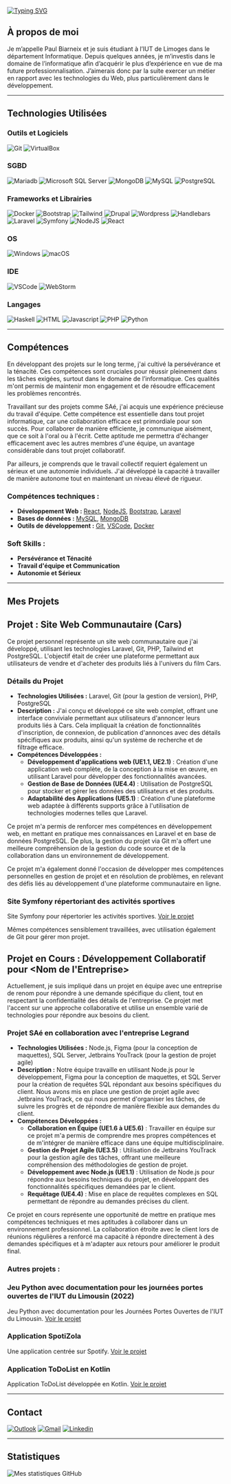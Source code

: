 [![Typing SVG](https://readme-typing-svg.demolab.com?font=Fira+Code&weight=600&pause=1000&color=F7F7F7&random=false&width=435&lines=BIARNEIX+Paul+-+BUT3+informatique)](https://git.io/typing-svg)

## À propos de moi
Je m’appelle Paul Biarneix et je suis étudiant à l’IUT de Limoges dans le département Informatique. Depuis quelques années, je m’investis dans le domaine de l’informatique afin d’acquérir le plus d’expérience en vue de ma future professionnalisation. J’aimerais donc par la suite exercer un métier en rapport avec les technologies du Web, plus particulièrement dans le développement. 

---

## Technologies Utilisées

### Outils et Logiciels
![Git](https://img.shields.io/badge/GIT-E44C30?style=for-the-badge&logo=git&logoColor=white)
![VirtualBox](https://img.shields.io/badge/VirtualBox-21416b?style=for-the-badge&logo=VirtualBox&logoColor=white)

### SGBD
![Mariadb](https://img.shields.io/badge/MariaDB-003545?style=for-the-badge&logo=mariadb&logoColor=white)
![Microsoft SQL Server](https://img.shields.io/badge/Microsoft%20SQL%20Server-CC2927?style=for-the-badge&logo=microsoft%20sql%20server&logoColor=white)
![MongoDB](https://img.shields.io/badge/MongoDB-4EA94B?style=for-the-badge&logo=mongodb&logoColor=white)
![MySQL](https://img.shields.io/badge/MySQL-005C84?style=for-the-badge&logo=mysql&logoColor=white)
![PostgreSQL](https://img.shields.io/badge/PostgreSQL-316192?style=for-the-badge&logo=postgresql&logoColor=white)

### Frameworks et Librairies
![Docker](https://img.shields.io/badge/Docker-2CA5E0?style=for-the-badge&logo=docker&logoColor=white)
![Bootstrap](https://img.shields.io/badge/Bootstrap-563D7C?style=for-the-badge&logo=bootstrap&logoColor=white)
![Tailwind](https://img.shields.io/badge/Tailwind_CSS-38B2AC?style=for-the-badge&logo=tailwind-css&logoColor=white)
![Drupal](https://img.shields.io/badge/Drupal-0678BE?style=for-the-badge&logo=drupal&logoColor=white)
![Wordpress](https://img.shields.io/badge/Wordpress-21759B?style=for-the-badge&logo=wordpress&logoColor=white)
![Handlebars](https://img.shields.io/badge/Handlebars%20js-f0772b?style=for-the-badge&logo=handlebarsdotjs&logoColor=black)
![Laravel](https://img.shields.io/badge/Laravel-FF2D20?style=for-the-badge&logo=laravel&logoColor=white)
![Symfony](https://img.shields.io/badge/Symfony-000000?style=for-the-badge&logo=Symfony&logoColor=white)
![NodeJS](https://img.shields.io/badge/Node%20js-339933?style=for-the-badge&logo=nodedotjs&logoColor=white)
![React](https://img.shields.io/badge/React-20232A?style=for-the-badge&logo=react&logoColor=61DAFB)

### OS
![Windows](https://img.shields.io/badge/Microsoft-666666?style=for-the-badge&logo=microsoft&logoColor=white)
![macOS](https://img.shields.io/badge/mac%20os-000000?style=for-the-badge&logo=apple&logoColor=white)

### IDE
![VSCode](https://img.shields.io/badge/VSCode-0078D4?style=for-the-badge&logo=visual%20studio%20code&logoColor=white)
![WebStorm](https://img.shields.io/badge/WebStorm-000000?style=for-the-badge&logo=WebStorm&logoColor=white)

### Langages
![Haskell](https://img.shields.io/badge/Haskell-5D4F85?style=for-the-badge&logo=haskell&logoColor=white)
![HTML](https://img.shields.io/badge/HTML5-E34F26?style=for-the-badge&logo=html5&logoColor=white)
![Javascript](https://img.shields.io/badge/JavaScript-323330?style=for-the-badge&logo=javascript&logoColor=F7DF1E)
![PHP](https://img.shields.io/badge/PHP-777BB4?style=for-the-badge&logo=php&logoColor=white)
![Python](https://img.shields.io/badge/Python-FFD43B?style=for-the-badge&logo=python&logoColor=blue)

---
## Compétences

En développant des projets sur le long terme, j'ai cultivé la persévérance et la ténacité. Ces compétences sont cruciales pour réussir pleinement dans les tâches exigées, surtout dans le domaine de l’informatique. Ces qualités m'ont permis de maintenir mon engagement et de résoudre efficacement les problèmes rencontrés.

Travaillant sur des projets comme SAé, j'ai acquis une expérience précieuse du travail d'équipe. Cette compétence est essentielle dans tout projet informatique, car une collaboration efficace est primordiale pour son succès. Pour collaborer de manière efficiente, je communique aisément, que ce soit à l'oral ou à l'écrit. Cette aptitude me permettra d'échanger efficacement avec les autres membres d'une équipe, un avantage considérable dans tout projet collaboratif.

Par ailleurs, je comprends que le travail collectif requiert également un sérieux et une autonomie individuels. J'ai développé la capacité à travailler de manière autonome tout en maintenant un niveau élevé de rigueur.

### Compétences techniques :

- **Développement Web :** [React](https://img.shields.io/badge/React-20232A?style=for-the-badge&logo=react&logoColor=61DAFB), [NodeJS](https://img.shields.io/badge/Node%20js-339933?style=for-the-badge&logo=nodedotjs&logoColor=white), [Bootstrap](https://img.shields.io/badge/Bootstrap-563D7C?style=for-the-badge&logo=bootstrap&logoColor=white), [Laravel](https://img.shields.io/badge/Laravel-FF2D20?style=for-the-badge&logo=laravel&logoColor=white)
- **Bases de données :** [MySQL](https://img.shields.io/badge/MySQL-005C84?style=for-the-badge&logo=mysql&logoColor=white), [MongoDB](https://img.shields.io/badge/MongoDB-4EA94B?style=for-the-badge&logo=mongodb&logoColor=white)
- **Outils de développement :** [Git](https://img.shields.io/badge/GIT-E44C30?style=for-the-badge&logo=git&logoColor=white), [VSCode](https://img.shields.io/badge/VSCode-0078D4?style=for-the-badge&logo=visual%20studio%20code&logoColor=white), [Docker](https://img.shields.io/badge/Docker-2CA5E0?style=for-the-badge&logo=docker&logoColor=white)

### Soft Skills :

- **Persévérance et Ténacité**
- **Travail d'équipe et Communication**
- **Autonomie et Sérieux**
---

## Mes Projets

## Projet : Site Web Communautaire (Cars)

Ce projet personnel représente un site web communautaire que j'ai développé, utilisant les technologies Laravel, Git, PHP, Tailwind et PostgreSQL. L'objectif était de créer une plateforme permettant aux utilisateurs de vendre et d'acheter des produits liés à l'univers du film Cars.

### Détails du Projet

- **Technologies Utilisées :** Laravel, Git (pour la gestion de version), PHP, PostgreSQL
- **Description :** J'ai conçu et développé ce site web complet, offrant une interface conviviale permettant aux utilisateurs d'annoncer leurs produits liés à Cars. Cela impliquait la création de fonctionnalités d'inscription, de connexion, de publication d'annonces avec des détails spécifiques aux produits, ainsi qu'un système de recherche et de filtrage efficace.
- **Compétences Développées :**
  - **Développement d'applications web (UE1.1, UE2.1)** : Création d'une application web complète, de la conception à la mise en œuvre, en utilisant Laravel pour développer des fonctionnalités avancées.
  - **Gestion de Base de Données (UE4.4)** : Utilisation de PostgreSQL pour stocker et gérer les données des utilisateurs et des produits.
  - **Adaptabilité des Applications (UE5.1)** : Création d'une plateforme web adaptée à différents supports grâce à l'utilisation de technologies modernes telles que Laravel.

Ce projet m'a permis de renforcer mes compétences en développement web, en mettant en pratique mes connaissances en Laravel et en base de données PostgreSQL. De plus, la gestion du projet via Git m'a offert une meilleure compréhension de la gestion du code source et de la collaboration dans un environnement de développement.

Ce projet m'a également donné l'occasion de développer mes compétences personnelles en gestion de projet et en résolution de problèmes, en relevant des défis liés au développement d'une plateforme communautaire en ligne.


### Site Symfony répertoriant des activités sportives
Site Symfony pour répertorier les activités sportives. [Voir le projet](https://github.com/Paulloooo/runcenter)

Mêmes compétences sensiblement travaillées, avec utilisation également de Git pour gérer mon projet.

## Projet en Cours : Développement Collaboratif pour <Nom de l'Entreprise>

Actuellement, je suis impliqué dans un projet en équipe avec une entreprise de renom pour répondre à une demande spécifique du client, tout en respectant la confidentialité des détails de l'entreprise. Ce projet met l'accent sur une approche collaborative et utilise un ensemble varié de technologies pour répondre aux besoins du client.

### Projet SAé en collaboration avec l'entreprise Legrand

- **Technologies Utilisées :** Node.js, Figma (pour la conception de maquettes), SQL Server, Jetbrains YouTrack (pour la gestion de projet agile)
- **Description :** Notre équipe travaille en utilisant Node.js pour le développement, Figma pour la conception de maquettes, et SQL Server pour la création de requêtes SQL répondant aux besoins spécifiques du client. Nous avons mis en place une gestion de projet agile avec Jetbrains YouTrack, ce qui nous permet d'organiser les tâches, de suivre les progrès et de répondre de manière flexible aux demandes du client.
- **Compétences Développées :**
  - **Collaboration en Équipe (UE1.6 à UE5.6)** : Travailler en équipe sur ce projet m'a permis de comprendre mes propres compétences et de m'intégrer de manière efficace dans une équipe multidisciplinaire.
  - **Gestion de Projet Agile (UE3.5)** : Utilisation de Jetbrains YouTrack pour la gestion agile des tâches, offrant une meilleure compréhension des méthodologies de gestion de projet.
  - **Développement avec Node.js (UE1.1)** : Utilisation de Node.js pour répondre aux besoins techniques du projet, en développant des fonctionnalités spécifiques demandées par le client.
  - **Requêtage (UE4.4)** : Mise en place de requêtes complexes en SQL permettant de répondre au demandes précises du client.

Ce projet en cours représente une opportunité de mettre en pratique mes compétences techniques et mes aptitudes à collaborer dans un environnement professionnel. La collaboration étroite avec le client lors de réunions régulières a renforcé ma capacité à répondre directement à des demandes spécifiques et à m'adapter aux retours pour améliorer le produit final.


### Autres projets :

### Jeu Python avec documentation pour les journées portes ouvertes de l'IUT du Limousin (2022)
Jeu Python avec documentation pour les Journées Portes Ouvertes de l'IUT du Limousin. [Voir le projet](https://github.com/Paulloooo/JPO)

### Application SpotiZola
Une application centrée sur Spotify. [Voir le projet](https://github.com/Paulloooo/BiarneixPaulSpotifyApp)

### Application ToDoList en Kotlin
Application ToDoList développée en Kotlin. [Voir le projet](https://github.com/Paulloooo/ToDo-List-Application)

---

## Contact
[![Outlook](https://img.shields.io/badge/Microsoft_Outlook-0078D4?style=for-the-badge&logo=microsoft-outlook&logoColor=white)](mailto:paul.biarneix@etu.unilim.fr)
[![Gmail](https://img.shields.io/badge/Gmail-D14836?style=for-the-badge&logo=gmail&logoColor=white)](mailto:paul.biarneix@gmail.com)
[![Linkedin](https://img.shields.io/badge/LinkedIn-0077B5?style=for-the-badge&logo=linkedin&logoColor=white)](https://www.linkedin.com/in/paul-biarneix-76499a221/)


--- 

## Statistiques
![Mes statistiques GitHub](https://github-readme-stats.vercel.app/api?username=Paulloooo&show_icons=true&theme=radical)


<!---
Paulloooo/Paulloooo is a ✨ special ✨ repository because its `README.md` (this file) appears on your GitHub profile.
You can click the Preview link to take a look at your changes.
--->
